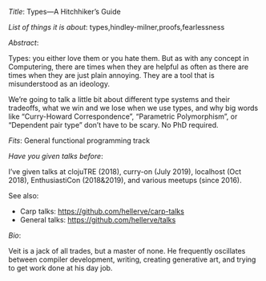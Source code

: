 *Title*: Types—A Hitchhiker’s Guide

*List of things it is about*: types,hindley-milner,proofs,fearlessness

*Abstract*:

Types: you either love them or you hate them. But as with any concept in
Computering, there are times when they are helpful as often as there are times
when they are just plain annoying. They are a tool that is misunderstood as an
ideology.

We’re going to talk a little bit about different type systems and their
tradeoffs, what we win and we lose when we use types, and why big words like
“Curry-Howard Correspondence”, “Parametric Polymorphism”, or “Dependent pair
type” don’t have to be scary. No PhD required.

*Fits*: General functional programming track

*Have you given talks before*:

I’ve given talks at clojuTRE (2018), curry-on (July 2019), localhost (Oct 2018), EnthusiastiCon (2018&2019), and various meetups (since 2016).

See also:
- Carp talks: https://github.com/hellerve/carp-talks
- General talks: https://github.com/hellerve/talks

*Bio*:

Veit is a jack of all trades, but a master of none. He frequently oscillates between compiler development, writing, creating generative art, and trying to get work done at his day job.

